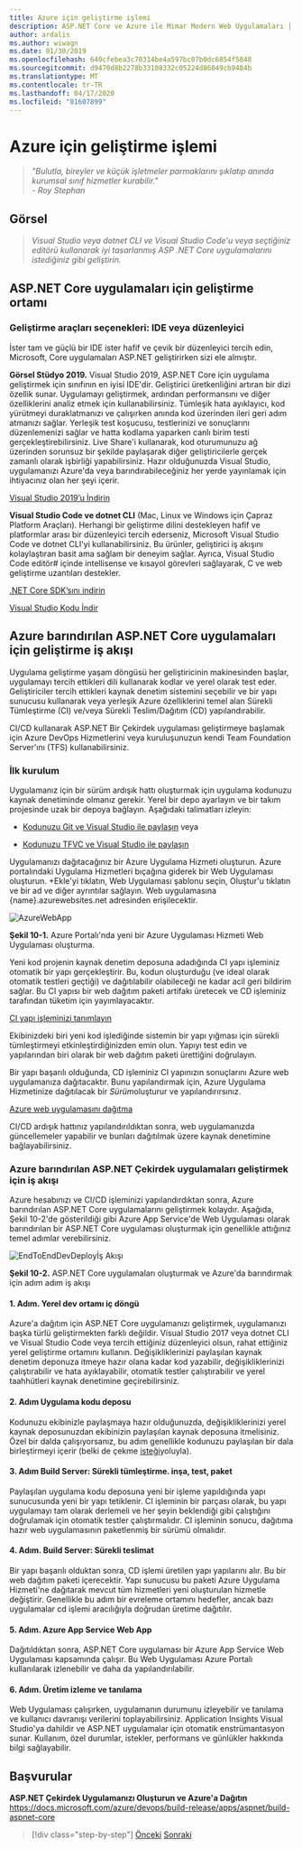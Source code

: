 ```yaml
---
title: Azure için geliştirme işlemi
description: ASP.NET Core ve Azure ile Mimar Modern Web Uygulamaları | Azure için geliştirme süreci
author: ardalis
ms.author: wiwagn
ms.date: 01/30/2019
ms.openlocfilehash: 640cfebea3c70314be4a597bc07b0dc6854f5848
ms.sourcegitcommit: d9470d8b2278b33108332c05224d86049cb9484b
ms.translationtype: MT
ms.contentlocale: tr-TR
ms.lasthandoff: 04/17/2020
ms.locfileid: "81607899"
---
```

# <a name="development-process-for-azure"></a>Azure için geliştirme işlemi

> _"Bulutla, bireyler ve küçük işletmeler parmaklarını şıklatıp anında kurumsal sınıf hizmetler kurabilir."_  
> _- Roy Stephan_

## <a name="vision"></a>Görsel

> *Visual Studio veya dotnet CLI ve Visual Studio Code'u veya seçtiğiniz editörü kullanarak iyi tasarlanmış ASP .NET Core uygulamalarını istediğiniz gibi geliştirin.*

## <a name="development-environment-for-aspnet-core-apps"></a>ASP.NET Core uygulamaları için geliştirme ortamı

### <a name="development-tools-choices-ide-or-editor"></a>Geliştirme araçları seçenekleri: IDE veya düzenleyici

İster tam ve güçlü bir IDE ister hafif ve çevik bir düzenleyici tercih edin, Microsoft, Core uygulamaları ASP.NET geliştirirken sizi ele almıştır.

**Görsel Stüdyo 2019.** Visual Studio 2019, ASP.NET Core için uygulama geliştirmek için sınıfının en iyisi IDE'dir. Geliştirici üretkenliğini artıran bir dizi özellik sunar. Uygulamayı geliştirmek, ardından performansını ve diğer özelliklerini analiz etmek için kullanabilirsiniz. Tümleşik hata ayıklayıcı, kod yürütmeyi duraklatmanızı ve çalışırken anında kod üzerinden ileri geri adım atmanızı sağlar. Yerleşik test koşucusu, testlerinizi ve sonuçlarını düzenlemenizi sağlar ve hatta kodlama yaparken canlı birim testi gerçekleştirebilirsiniz. Live Share'i kullanarak, kod oturumunuzu ağ üzerinden sorunsuz bir şekilde paylaşarak diğer geliştiricilerle gerçek zamanlı olarak işbirliği yapabilirsiniz. Hazır olduğunuzda Visual Studio, uygulamanızı Azure'da veya barındırabileceğiniz her yerde yayınlamak için ihtiyacınız olan her şeyi içerir.

[Visual Studio 2019’u İndirin](https://aka.ms/vsdownload?utm_source=mscom&utm_campaign=msdocs)

**Visual Studio Code ve dotnet CLI** (Mac, Linux ve Windows için Çapraz Platform Araçları). Herhangi bir geliştirme dilini destekleyen hafif ve platformlar arası bir düzenleyici tercih ederseniz, Microsoft Visual Studio Code ve dotnet CLI'yi kullanabilirsiniz. Bu ürünler, geliştirici iş akışını kolaylaştıran basit ama sağlam bir deneyim sağlar. Ayrıca, Visual Studio Code editör\# içinde intellisense ve kısayol görevleri sağlayarak, C ve web geliştirme uzantıları destekler.

[.NET Core SDK’sını indirin](https://dotnet.microsoft.com/download)

[Visual Studio Kodu İndir](https://code.visualstudio.com/download)

## <a name="development-workflow-for-azure-hosted-aspnet-core-apps"></a>Azure barındırılan ASP.NET Core uygulamaları için geliştirme iş akışı

Uygulama geliştirme yaşam döngüsü her geliştiricinin makinesinden başlar, uygulamayı tercih ettikleri dili kullanarak kodlar ve yerel olarak test eder. Geliştiriciler tercih ettikleri kaynak denetim sistemini seçebilir ve bir yapı sunucusu kullanarak veya yerleşik Azure özelliklerini temel alan Sürekli Tümleştirme (CI) ve/veya Sürekli Teslim/Dağıtım (CD) yapılandırabilir.

CI/CD kullanarak ASP.NET Bir Çekirdek uygulaması geliştirmeye başlamak için Azure DevOps Hizmetlerini veya kuruluşunuzun kendi Team Foundation Server'ını (TFS) kullanabilirsiniz.

### <a name="initial-setup"></a>İlk kurulum

Uygulamanız için bir sürüm ardışık hattı oluşturmak için uygulama kodunuzu kaynak denetiminde olmanız gerekir. Yerel bir depo ayarlayın ve bir takım projesinde uzak bir depoya bağlayın. Aşağıdaki talimatları izleyin:

- [Kodunuzu Git ve Visual Studio ile paylaşın](https://docs.microsoft.com/azure/devops/git/share-your-code-in-git-vs) veya

- [Kodunuzu TFVC ve Visual Studio ile paylaşın](https://docs.microsoft.com/azure/devops/tfvc/share-your-code-in-tfvc-vs)

Uygulamanızı dağıtacağınız bir Azure Uygulama Hizmeti oluşturun. Azure portalındaki Uygulama Hizmetleri bıçağına giderek bir Web Uygulaması oluşturun. +Ekle'yi tıklatın, Web Uygulaması şablonu seçin, Oluştur'u tıklatın ve bir ad ve diğer ayrıntılar sağlayın. Web uygulamasına {name}.azurewebsites.net adresinden erişilecektir.

![AzureWebApp](./media/image10-2.png)

**Şekil 10-1.** Azure Portalı'nda yeni bir Azure Uygulaması Hizmeti Web Uygulaması oluşturma.

Yeni kod projenin kaynak denetim deposuna adadığında CI yapı işleminiz otomatik bir yapı gerçekleştirir. Bu, kodun oluşturduğu (ve ideal olarak otomatik testleri geçtiği) ve dağıtılabilir olabileceği ne kadar acil geri bildirim sağlar. Bu CI yapısı bir web dağıtım paketi artifakı üretecek ve CD işleminiz tarafından tüketim için yayımlayacaktır.

[CI yapı işleminizi tanımlayın](https://docs.microsoft.com/azure/devops/pipelines/ecosystems/dotnet-core)

Ekibinizdeki biri yeni kod işlediğinde sistemin bir yapı yığması için sürekli tümleştirmeyi etkinleştirdiğinizden emin olun. Yapıyı test edin ve yapılarından biri olarak bir web dağıtım paketi ürettiğini doğrulayın.

Bir yapı başarılı olduğunda, CD işleminiz CI yapınızın sonuçlarını Azure web uygulamanıza dağıtacaktır. Bunu yapılandırmak için, Azure Uygulama Hizmetinize dağıtılacak bir *Sürüm*oluşturur ve yapılandırırsınız.

[Azure web uygulamasını dağıtma](https://docs.microsoft.com/azure/devops/pipelines/targets/webapp)

CI/CD ardışık hattınız yapılandırıldıktan sonra, web uygulamanızda güncellemeler yapabilir ve bunları dağıtılmak üzere kaynak denetimine bağlayabilirsiniz.

### <a name="workflow-for-developing-azure-hosted-aspnet-core-applications"></a>Azure barındırılan ASP.NET Çekirdek uygulamaları geliştirmek için iş akışı

Azure hesabınızı ve CI/CD işleminizi yapılandırdıktan sonra, Azure barındırılan ASP.NET Core uygulamalarını geliştirmek kolaydır. Aşağıda, Şekil 10-2'de gösterildiği gibi Azure App Service'de Web Uygulaması olarak barındırılan bir ASP.NET Core uygulaması oluşturmak için genellikle attığınız temel adımlar verebilirsiniz.

![EndToEndDevDeployİş Akışı](./media/image10-3.png)

**Şekil 10-2.** ASP.NET Core uygulamaları oluşturmak ve Azure'da barındırmak için adım adım iş akışı

#### <a name="step-1-local-dev-environment-inner-loop"></a>1. Adım. Yerel dev ortamı iç döngü

Azure'a dağıtım için ASP.NET Core uygulamanızı geliştirmek, uygulamanızı başka türlü geliştirmekten farklı değildir. Visual Studio 2017 veya dotnet CLI ve Visual Studio Code veya tercih ettiğiniz düzenleyici olsun, rahat ettiğiniz yerel geliştirme ortamını kullanın. Değişikliklerinizi paylaşılan kaynak denetim deponuza itmeye hazır olana kadar kod yazabilir, değişikliklerinizi çalıştırabilir ve hata ayıklayabilir, otomatik testler çalıştırabilir ve yerel taahhütleri kaynak denetimine geçirebilirsiniz.

#### <a name="step-2-application-code-repository"></a>2. Adım Uygulama kodu deposu

Kodunuzu ekibinizle paylaşmaya hazır olduğunuzda, değişikliklerinizi yerel kaynak deposunuzdan ekibinizin paylaşılan kaynak deposuna itmelisiniz. Özel bir dalda çalışıyorsanız, bu adım genellikle kodunuzu paylaşılan bir dala birleştirmeyi içerir (belki de çekme [isteği](https://docs.microsoft.com/azure/devops/git/pull-requests)yoluyla).

#### <a name="step-3-build-server-continuous-integration-build-test-package"></a>3. Adım Build Server: Sürekli tümleştirme. inşa, test, paket

Paylaşılan uygulama kodu deposuna yeni bir işleme yapıldığında yapı sunucusunda yeni bir yapı tetiklenir. CI işleminin bir parçası olarak, bu yapı uygulamayı tam olarak derlemeli ve her şeyin beklendiği gibi çalıştığını doğrulamak için otomatik testler çalıştırmalıdır. CI işleminin sonucu, dağıtıma hazır web uygulamasının paketlenmiş bir sürümü olmalıdır.

#### <a name="step-4-build-server-continuous-delivery"></a>4. Adım. Build Server: Sürekli teslimat

Bir yapı başarılı olduktan sonra, CD işlemi üretilen yapı yapılarını alır. Bu bir web dağıtım paketi içerecektir. Yapı sunucusu bu paketi Azure Uygulama Hizmeti'ne dağıtarak mevcut tüm hizmetleri yeni oluşturulan hizmetle değiştirir. Genellikle bu adım bir evreleme ortamını hedefler, ancak bazı uygulamalar cd işlemi aracılığıyla doğrudan üretime dağıtılır.

#### <a name="step-5-azure-app-service-web-app"></a>5. Adım. Azure App Service Web App

Dağıtıldıktan sonra, ASP.NET Core uygulaması bir Azure App Service Web Uygulaması kapsamında çalışır. Bu Web Uygulaması Azure Portalı kullanılarak izlenebilir ve daha da yapılandırılabilir.

#### <a name="step-6-production-monitoring-and-diagnostics"></a>6. Adım. Üretim izleme ve tanılama

Web Uygulaması çalışırken, uygulamanın durumunu izleyebilir ve tanılama ve kullanıcı davranışı verilerini toplayabilirsiniz. Application Insights Visual Studio'ya dahildir ve ASP.NET uygulamalar için otomatik enstrümantasyon sunar. Kullanım, özel durumlar, istekler, performans ve günlükler hakkında bilgi sağlayabilir.

## <a name="references"></a>Başvurular

**ASP.NET Çekirdek Uygulamanızı Oluşturun ve Azure'a Dağıtın**  
<https://docs.microsoft.com/azure/devops/build-release/apps/aspnet/build-aspnet-core>

>[!div class="step-by-step"]
>[Önceki](test-asp-net-core-mvc-apps.md)
>[Sonraki](azure-hosting-recommendations-for-asp-net-web-apps.md)
